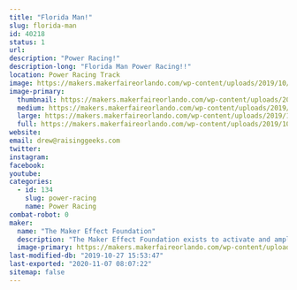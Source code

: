 ```yaml
---
title: "Florida Man!"
slug: florida-man
id: 40218
status: 1
url: 
description: "Power Racing!"
description-long: "Florida Man Power Racing!!"
location: Power Racing Track
image: https://makers.makerfaireorlando.com/wp-content/uploads/2019/10/florida-man-0.jpg
image-primary:
  thumbnail: https://makers.makerfaireorlando.com/wp-content/uploads/2019/10/florida-man-0-150x150.jpg
  medium: https://makers.makerfaireorlando.com/wp-content/uploads/2019/10/florida-man-0-225x300.jpg
  large: https://makers.makerfaireorlando.com/wp-content/uploads/2019/10/florida-man-0.jpg
  full: https://makers.makerfaireorlando.com/wp-content/uploads/2019/10/florida-man-0.jpg
website: 
email: drew@raisinggeeks.com
twitter: 
instagram: 
facebook: 
youtube: 
categories:
  - id: 134
    slug: power-racing
    name: Power Racing
combat-robot: 0
maker:
  name: "The Maker Effect Foundation"
  description: "The Maker Effect Foundation exists to activate and amplify the efforts of makers as they learn, build and work together in their communities. Our efforts include research, publication, community organization, event production, and startup advisement. The foundation’s community organization and startup efforts are focused on Central Florida, however our research and publication efforts are not limited in scope. The Maker Effect Foundation is a 501(c)(3) public charity. "
  image-primary: https://makers.makerfaireorlando.com/wp-content/uploads/2015/09/candy_making_buttons_at_makerfx-1024x1024.jpg
last-modified-db: "2019-10-27 15:53:47"
last-exported: "2020-11-07 08:07:22"
sitemap: false
---
```


